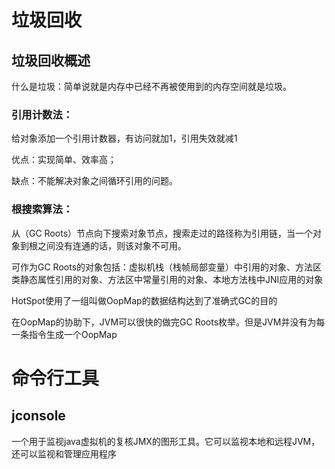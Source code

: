 # 垃圾回收

## 垃圾回收概述

什么是垃圾：简单说就是内存中已经不再被使用到的内存空间就是垃圾。

### 引用计数法：

给对象添加一个引用计数器，有访问就加1，引用失效就减1

优点：实现简单、效率高；

缺点：不能解决对象之间循环引用的问题。

### 根搜索算法：

从（GC Roots）节点向下搜索对象节点，搜索走过的路径称为引用链，当一个对象到根之间没有连通的话，则该对象不可用。

可作为GC Roots的对象包括：虚拟机栈（栈帧局部变量）中引用的对象、方法区类静态属性引用的对象、方法区中常量引用的对象、本地方法栈中JNI应用的对象

HotSpot使用了一组叫做OopMap的数据结构达到了准确式GC的目的

在OopMap的协助下，JVM可以很快的做完GC Roots枚举。但是JVM并没有为每一条指令生成一个OopMap

# 命令行工具

## jconsole

一个用于监视java虚拟机的复核JMX的图形工具。它可以监视本地和远程JVM，还可以监视和管理应用程序

